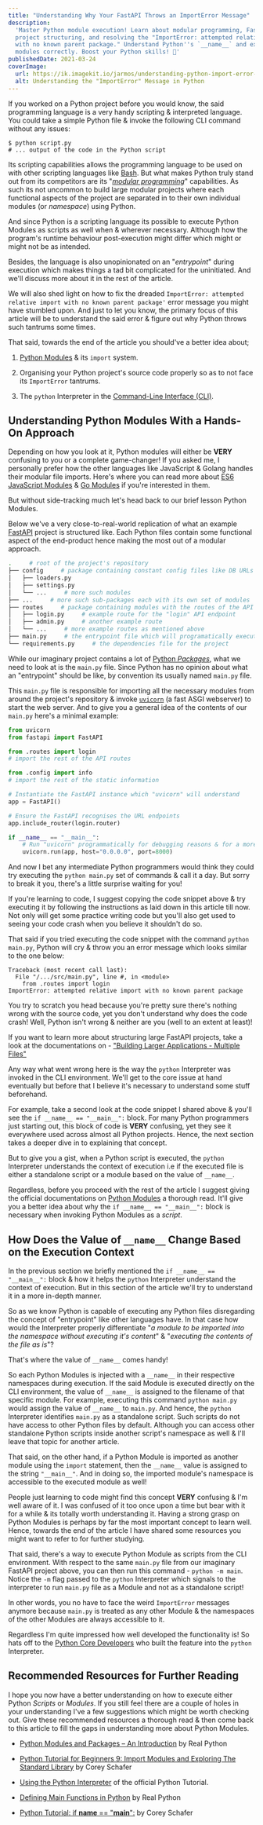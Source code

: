 ```yaml
---
title: "Understanding Why Your FastAPI Throws an ImportError Message"
description:
  'Master Python module execution! Learn about modular programming, FastAPI
  project structuring, and resolving the "ImportError: attempted relative import
  with no known parent package." Understand Python''s `__name__` and execute
  modules correctly. Boost your Python skills! 🚀'
publishedDate: 2021-03-24
coverImage:
  url: https://ik.imagekit.io/jarmos/understanding-python-import-error-message.png?updatedAt=1702974989269
  alt: Understanding the "ImportError" Message in Python
---
```


If you worked on a Python project before you would know, the said programming
language is a very handy scripting & interpreted language. You could take a
simple Python file & invoke the following CLI command without any issues:

```console
$ python script.py
# ... output of the code in the Python script
```

Its scripting capabilities allows the programming language to be used on with
other scripting languages like [Bash](https://www.gnu.org/software/bash). But
what makes Python truly stand out from its competitors are its
"[_modular programming_](https://en.wikipedia.org/wiki/Modular_programming)"
capabilities. As such its not uncommon to build large modular projects where
each functional aspects of the project are separated in to their own individual
modules (or _namespace_) using Python.

And since Python is a scripting language its possible to execute Python Modules
as scripts as well when & wherever necessary. Although how the program's runtime
behaviour post-execution might differ which might or might not be as intended.

Besides, the language is also unopinionated on an "_entrypoint_" during
execution which makes things a tad bit complicated for the uninitiated. And
we'll discuss more about it in the rest of the article.

We will also shed light on how to fix the dreaded
`ImportError: attempted relative import with no known parent package'` error
message you might have stumbled upon. And just to let you know, the primary
focus of this article will be to understand the said error & figure out why
Python throws such tantrums some times.

That said, towards the end of the article you should've a better idea about;

1. [Python Modules](https://docs.python.org/3/tutorial/modules.html) & its
   `import` system.

2. Organising your Python project's source code properly so as to not face its
   `ImportError` tantrums.

3. The `python` Interpreter in the
   [Command-Line Interface (CLI)](https://en.wikipedia.org/wiki/Command-line_interface).

## Understanding Python Modules With a Hands-On Approach

Depending on how you look at it, Python modules will either be **VERY**
confusing to you or a complete game-changer! If you asked me, I personally
prefer how the other languages like JavaScript & Golang handles their modular
file imports. Here's where you can read more about
[ES6 JavaScript Modules](https://developer.mozilla.org/en-US/docs/Web/JavaScript/Guide/Modules)
& [Go Modules](https://go.dev/blog/using-go-modules) if you're interested in
them.

But without side-tracking much let's head back to our brief lesson Python
Modules.

Below we've a very close-to-real-world replication of what an example
[FastAPI](https://fastapi.tiangolo.com) project is structured like. Each Python
files contain some functional aspect of the end-product hence making the most
out of a modular approach.

```bash
.     # root of the project's repository
├── config     # package containing constant config files like DB URLs
│   ├── loaders.py
│   ├── settings.py
│   └── ...     # more such modules
├── ...     # more such sub-packages each with its own set of modules
├── routes     # package containing modules with the routes of the API
│   ├── login.py     # example route for the "login" API endpoint
│   ├── admin.py     # another example route
│   └── ...     # more example routes as mentioned above
├── main.py     # the entrypoint file which will programatically execute the webserver
└── requirements.py     # the dependencies file for the project
```

While our imaginary project contains a lot of
[Python _Packages_](https://docs.python.org/3/tutorial/modules.html#packages),
what we need to look at is the `main.py` file. Since Python has no opinion about
what an "entrypoint" should be like, by convention its usually named `main.py`
file.

This `main.py` file is responsible for importing all the necessary modules from
around the project's repository & invoke [`uvicorn`](https://www.uvicorn.org) (a
fast ASGI webserver) to start the web server. And to give you a general idea of
the contents of our `main.py` here's a minimal example:

```python
from uvicorn
from fastapi import FastAPI

from .routes import login
# import the rest of the API routes

from .config import info
# import the rest of the static information

# Instantiate the FastAPI instance which "uvicorn" will understand
app = FastAPI()

# Ensure the FastAPI recognises the URL endpoints
app.include_router(login.router)

if __name__ == "__main__":
    # Run "uvicorn" programmatically for debugging reasons & for a more fine-tuned control
    uvicorn.run(app, host="0.0.0.0", port=8000)
```

And now I bet any intermediate Python programmers would think they could try
executing the `python main.py` set of commands & call it a day. But sorry to
break it you, there's a little surprise waiting for you!

If you're learning to code, I suggest copying the code snippet above & try
executing it by following the instructions as laid down in this article till
now. Not only will get some practice writing code but you'll also get used to
seeing your code crash when you believe it shouldn't do so.

That said if you tried executing the code snippet with the command
`python main.py`, Python will cry & throw you an error message which looks
similar to the one below:

```console
Traceback (most recent call last):
  File "/.../src/main.py", line #, in <module>
    from .routes import login
ImportError: attempted relative import with no known parent package
```

You try to scratch you head because you're pretty sure there's nothing wrong
with the source code, yet you don't understand why does the code crash! Well,
Python isn't wrong & neither are you (well to an extent at least)!

If you want to learn more about structuring large FastAPI projects, take a look
at the documentations on -
["Building Larger Applications - Multiple Files"](https://fastapi.tiangolo.com/tutorial/bigger-applications)

Any way what went wrong here is the way the `python` Interpreter was invoked in
the CLI environment. We'll get to the core issue at hand eventually but before
that I believe it's necessary to understand some stuff beforehand.

For example, take a second look at the code snippet I shared above & you'll see
the `if __name__ == "__main__":` block. For many Python programmers just
starting out, this block of code is **VERY** confusing, yet they see it
everywhere used across almost all Python projects. Hence, the next section takes
a deeper dive in to explaining that concept.

But to give you a gist, when a Python script is executed, the `python`
Interpreter understands the context of execution i.e if the executed file is
either a standalone script or a module based on the value of `__name__`.

Regardless, before you proceed with the rest of the article I suggest giving the
official documentations on
[Python Modules](https://docs.python.org/3/tutorial/modules.html) a thorough
read. It'll give you a better idea about why the `if __name__ == "__main__":`
block is necessary when invoking Python Modules as a _script_.

## How Does the Value of `__name__` Change Based on the Execution Context

In the previous section we briefly mentioned the `if __name__ == "__main__":`
block & how it helps the `python` Interpreter understand the context of
execution. But in this section of the article we'll try to understand it in a
more in-depth manner.

So as we know Python is capable of executing any Python files disregarding the
concept of "entrypoint" like other languages have. In that case how would the
Interpreter properly differentiate "_a module to be imported into the namespace
without executing it's content_" & "_executing the contents of the file as is_"?

That's where the value of `__name__` comes handy!

So each Python Modules is injected with a `__name__` in their respective
namespaces during execution. If the said Module is executed directly on the CLI
environment, the value of `__name__` is assigned to the filename of that
specific module. For example, executing this command `python main.py` would
assign the value of `__name__` to `main.py`. And hence, the `python` Interpreter
identifies `main.py` as a standalone script. Such scripts do not have access to
other Python files by default. Although you can access other standalone Python
scripts inside another script's namespace as well & I'll leave that topic for
another article.

That said, on the other hand, if a Python Module is imported as another module
using the `import` statement, then the `__name__` value is assigned to the
string `"__main__"`. And in doing so, the imported module's namespace is
accessible to the executed module as well!

People just learning to code might find this concept **VERY** confusing & I'm
well aware of it. I was confused of it too once upon a time but bear with it for
a while & its totally worth understanding it. Having a strong grasp on Python
Modules is perhaps by far the most important concept to learn well. Hence,
towards the end of the article I have shared some resources you might want to
refer to for further studying.

That said, there's a way to execute Python Module as scripts from the CLI
environment. With respect to the same `main.py` file from our imaginary FastAPI
project above, you can then run this command - `python -m main`. Notice the `-m`
flag passed to the `python` Interpreter which signals to the interpreter to run
`main.py` file as a Module and not as a standalone script!

In other words, you no have to face the weird `ImportError` messages anymore
because `main.py` is treated as any other Module & the namespaces of the other
Modules are always accessible to it.

Regardless I'm quite impressed how well developed the functionality is! So hats
off to the [Python Core Developers](https://github.com/orgs/python/people) who
built the feature into the `python` Interpreter.

## Recommended Resources for Further Reading

I hope you now have a better understanding on how to execute either Python
_Scripts_ or _Modules_. If you still feel there are a couple of holes in your
understanding I've a few suggestions which might be worth checking out. Give
these recommended resources a thorough read & then come back to this article to
fill the gaps in understanding more about Python Modules.

- [Python Modules and Packages – An Introduction](https://realpython.com/python-modules-packages)
  by Real Python

- [Python Tutorial for Beginners 9: Import Modules and Exploring The Standard Library](https://youtu.be/CqvZ3vGoGs0)
  by Corey Schafer

- [Using the Python Interpreter](https://docs.python.org/3/tutorial/interpreter.html)
  of the official Python Tutorial.

- [Defining Main Functions in Python](https://realpython.com/python-main-function)
  by Real Python

- [Python Tutorial: if **name** == "**main**":](https://youtu.be/sugvnHA7ElY) by
  Corey Schafer
